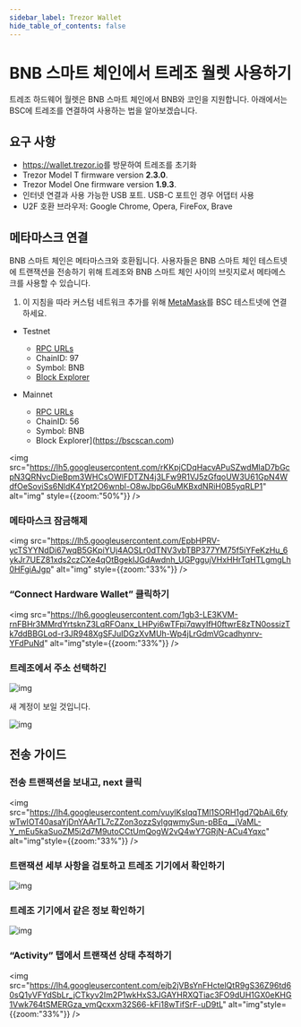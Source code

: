 ```yaml
---
sidebar_label: Trezor Wallet
hide_table_of_contents: false
---
```


# BNB 스마트 체인에서 트레조 월렛 사용하기

트레조 하드웨어 월렛은 BNB 스마트 체인에서 BNB와 코인을 지원합니다. 아래에서는 BSC에 트레조를 연결하여 사용하는 법을 알아보겠습니다.

## 요구 사항
* <https://wallet.trezor.io>를 방문하여 트레조를 초기화
* Trezor Model T firmware version **2.3.0**.
* Trezor Model One firmware version **1.9.3**.
* 인터넷 연결과 사용 가능한 USB 포트. USB-C 포트인 경우 어댑터 사용
* U2F 호환 브라우저: Google Chrome, Opera, FireFox, Brave


## 메타마스크 연결

BNB 스마트 체인은 메타마스크와 호환됩니다. 사용자들은 BNB 스마트 체인 테스트넷에 트랜잭션을 전송하기 위해 트레조와 BNB 스마트 체인 사이의 브릿지로서 메타메스크를 사용할 수 있습니다.

1) 이 지침을 따라 커스텀 네트워크 추가를 위해 [MetaMask](./metamask.md)를 BSC 테스트넷에 연결하세요.

 * Testnet
    * [RPC URLs](../rpc.md)
    * ChainID: 97
    * Symbol: BNB
    * [Block Explorer](https://testnet.bscscan.com)

 * Mainnet
    * [RPC URLs](../rpc.md)
    * ChainID: 56
    * Symbol: BNB
    * Block Explorer](https://bscscan.com)

<img src="https://lh5.googleusercontent.com/rKKpjCDqHacvAPuSZwdMlaD7bGcpN3QRNvcDieBpm3WHCsOWlFDTZN4j3LFw9R1VJ5zGfqoUW3U61GpN4WdfOeSoviSs6NldK4Ypt2O6wnbl-O8wJbpG6uMKBxdNRiH0B5yqRLP1" alt="img" style={{zoom:"50%"}} />

### 메타마스크 잠금해제

<img src="https://lh5.googleusercontent.com/EpbHPRV-ycTSYYNdDi67wqB5GKpiYUj4AOSLr0dTNV3vbTBP377YM75f5iYFeKzHu_6ykJr7UEZ81xds2czCXe4qOtBgekIJGdAwdnh_UGPggujVHxHHrTqHTLgmgLh0HFgiAJgp" alt="img" style={{zoom:"33%"}} />

### “Connect Hardware Wallet” 클릭하기

<img src="https://lh6.googleusercontent.com/1gb3-LE3KVM-rnFBHr3MMrdYrtsknZ3LqRFOanx_LHPyi6wTFpi7qwyIfH0ftwrE8zTN0ossizTk7ddBBGLod-r3JR948XgSFJuIDGzXvMUh-Wp4jLrGdmVGcadhynrv-YFdPuNd" alt="img"style={{zoom:"33%"}} />

### 트레조에서 주소 선택하긴

![img](https://lh6.googleusercontent.com/pR4k7YODv8glVOS1L8BtQ3XBBdY_5--HWX9iethu8QGQeL-59aPmOO61-9VmydW7FgY270a1XGknTWKoj-lohFkCy2AeHpu2Fe00RlzloRCTHGrum7hTLfWDziokCd2SxNeoy_-9)

새 계정이 보일 것입니다.

![img](https://lh5.googleusercontent.com/ezhJcRJA2Pfr6XsNto6zBU6E54hpvfdjd55xj3YlZVYUfOWj1Df4mAOV2VbFVCiTeW-LiBKMpuWpT-0lgsQSGgLDhH2hZnNaMSTsrS9IvPLJbtHLD6YSkqiQeWHQXvRvifyKg1Tm)

## 전송 가이드

### 전송 트랜잭션을 보내고, next 클릭

<img src="https://lh4.googleusercontent.com/vuylKsIqqTMl1SORH1gd7QbAiL6fywTwIOT40asaYjDnYAArTL7cZZon3ozzSylgqwmySun-pBEq__jVaML-Y_mEu5kaSuoZM5i2d7M9utoCCtUmQogW2vQ4wY7GRjN-ACu4Yqxc" alt="img"style={{zoom:"33%"}} />

### 트랜잭션 세부 사항을 검토하고 트레조 기기에서 확인하기

![img](https://lh4.googleusercontent.com/6NKBwtaMaTetlmDBfuHFFFpbBvF49KZl9FFrD5B9uT_fPILH80BhjMOB7zUWTFsXbP0-hYuSa8xBzaiIS2OD7bGhIXlUGkbPE5n8VSXcU5chmtSXfrHqb1oV0FJyWw7AKbR6Ts6Z)

### 트레조 기기에서 같은 정보 확인하기
![img](https://lh3.googleusercontent.com/undvuvIO0EUSzQmLnUoJbkF4_YqYE3QQk-M5cacvcycIWi5ei1kPKWAMW8jLABbLR3eI45M5bKzsumMJ161ogGe2jP7GhJBeM0AdH9FbCmy7ym6lUECoDGfg9nFusgmK6SUCbjHZ)

### “Activity” 탭에서 트랜잭션 상태 추적하기

<img src="https://lh4.googleusercontent.com/ejb2jVBsYnFHctelQtR9gS36Z96td60sQ1yVFYdSbLr_jCTkyv2Im2P1wkHxS3JGAYHRXQTiac3FO9dUH1GX0eKHG1Vwk764tSMERGza_vmQcxxm32S66-kFi18wTifSrF-uD9tL" alt="img"style={{zoom:"33%"}} />